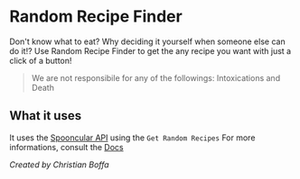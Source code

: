 # Random Recipe Finder

Don't know what to eat? Why deciding it yourself when someone else can do it!? Use Random Recipe Finder to get the any recipe you want with just a click of a button!
>We are not responsibile for any of the followings: Intoxications and Death

## What it uses

It uses the [Spooncular API](https://spoonacular.com/food-api) using the ```Get Random Recipes```
For more informations, consult the [Docs](https://spoonacular.com/food-api/docs)

_Created by Christian Boffa_
